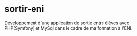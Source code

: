 # sortir-eni
Développement d'une application de sortie entre élèves avec PHP(Symfony) et MySql dans le cadre de ma formation à l'ENI.
